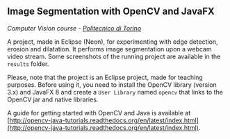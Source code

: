## Image Segmentation with OpenCV and JavaFX

*Computer Vision course - [Politecnico di Torino](http://www.polito.it)*

A project, made in Eclipse (Neon), for experimenting with edge detection, erosion and dilatation. It performs image segmentation upon a webcam video stream. Some screenshots of the running project are available in the `results` folder.

Please, note that the project is an Eclipse project, made for teaching purposes. Before using it, you need to install the OpenCV library (version 3.x) and JavaFX 8 and create a `User Library` named `opencv` that links to the OpenCV jar and native libraries.

A guide for getting started with OpenCV and Java is available at [http://opencv-java-tutorials.readthedocs.org/en/latest/index.html](http://opencv-java-tutorials.readthedocs.org/en/latest/index.html).
